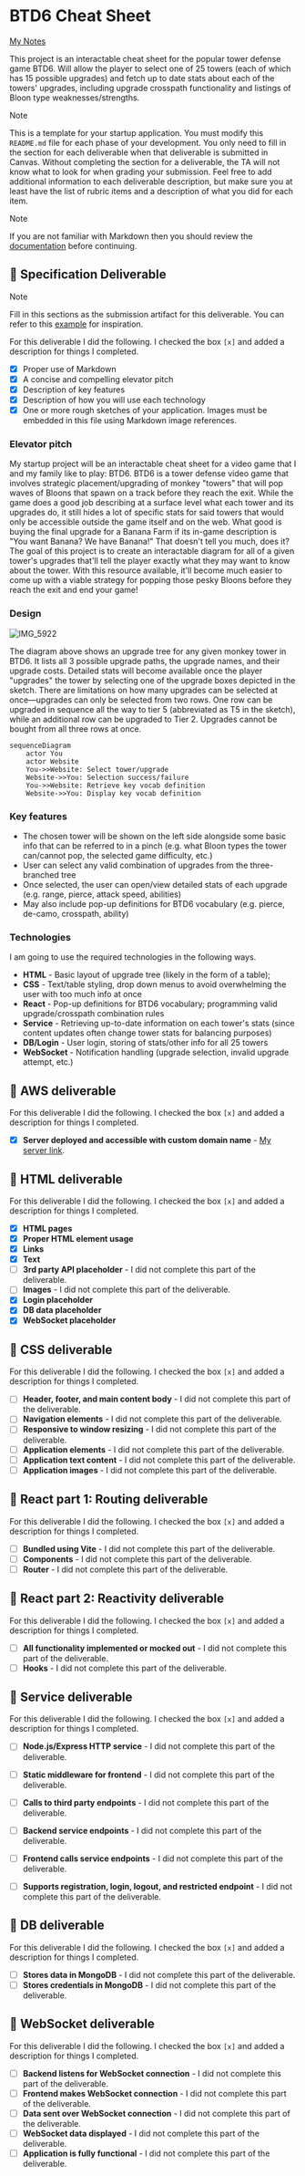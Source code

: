 # BTD6 Cheat Sheet

[My Notes](notes.md)

This project is an interactable cheat sheet for the popular tower defense game BTD6. Will allow the player to select one of 25 towers (each of which has 15 possible upgrades) and fetch up to date stats about each of the towers' upgrades, including upgrade crosspath functionality and listings of Bloon type weaknesses/strengths.


> [!NOTE]
>  This is a template for your startup application. You must modify this `README.md` file for each phase of your development. You only need to fill in the section for each deliverable when that deliverable is submitted in Canvas. Without completing the section for a deliverable, the TA will not know what to look for when grading your submission. Feel free to add additional information to each deliverable description, but make sure you at least have the list of rubric items and a description of what you did for each item.

> [!NOTE]
>  If you are not familiar with Markdown then you should review the [documentation](https://docs.github.com/en/get-started/writing-on-github/getting-started-with-writing-and-formatting-on-github/basic-writing-and-formatting-syntax) before continuing.

## 🚀 Specification Deliverable

> [!NOTE]
>  Fill in this sections as the submission artifact for this deliverable. You can refer to this [example](https://github.com/webprogramming260/startup-example/blob/main/README.md) for inspiration.

For this deliverable I did the following. I checked the box `[x]` and added a description for things I completed.

- [x] Proper use of Markdown
- [x] A concise and compelling elevator pitch
- [x] Description of key features
- [x] Description of how you will use each technology
- [x] One or more rough sketches of your application. Images must be embedded in this file using Markdown image references.

### Elevator pitch

My startup project will be an interactable cheat sheet for a video game that I and my family like to play: BTD6. BTD6 is a tower defense video game that involves strategic placement/upgrading of monkey "towers" that will pop waves of Bloons that spawn on a track before they reach the exit. While the game does a good job describing at a surface level what each tower and its upgrades do, it still hides a lot of specific stats for said towers that would only be accessible outside the game itself and on the web. What good is buying the final upgrade for a Banana Farm if its in-game description is "You want Banana? We have Banana!" That doesn't tell you much, does it? The goal of this project is to create an interactable diagram for all of a given tower's upgrades that'll tell the player exactly what they may want to know about the tower. With this resource available, it'll become much easier to come up with a viable strategy for popping those pesky Bloons before they reach the exit and end your game!

### Design

![IMG_5922](https://github.com/user-attachments/assets/32210b56-127f-462d-949a-dbf22cf6b000)


The diagram above shows an upgrade tree for any given monkey tower in BTD6. It lists all 3 possible upgrade paths, the upgrade names, and their upgrade costs. Detailed stats will become available once the player "upgrades" the tower by selecting one of the upgrade boxes depicted in the sketch. There are limitations on how many upgrades can be selected at once—upgrades can only be selected from two rows. One row can be upgraded in sequence all the way to tier 5 (abbreviated as T5 in the sketch), while an additional row can be upgraded to Tier 2. Upgrades cannot be bought from all three rows at once.

```mermaid
sequenceDiagram
    actor You
    actor Website
    You->>Website: Select tower/upgrade
    Website->>You: Selection success/failure
    You->>Website: Retrieve key vocab definition
    Website->>You: Display key vocab definition
```

### Key features

- The chosen tower will be shown on the left side alongside some basic info that can be referred to in a pinch (e.g. what Bloon types the tower can/cannot pop, the selected game difficulty, etc.)
- User can select any valid combination of upgrades from the three-branched tree
- Once selected, the user can open/view detailed stats of each upgrade (e.g. range, pierce, attack speed, abilities)
- May also include pop-up definitions for BTD6 vocabulary (e.g. pierce, de-camo, crosspath, ability)

### Technologies

I am going to use the required technologies in the following ways.

- **HTML** - Basic layout of upgrade tree (likely in the form of a table); 
- **CSS** - Text/table styling, drop down menus to avoid overwhelming the user with too much info at once
- **React** - Pop-up definitions for BTD6 vocabulary; programming valid upgrade/crosspath combination rules
- **Service** - Retrieving up-to-date information on each tower's stats (since content updates often change tower stats for balancing purposes)
- **DB/Login** - User login, storing of stats/other info for all 25 towers
- **WebSocket** - Notification handling (upgrade selection, invalid upgrade attempt, etc.)

## 🚀 AWS deliverable

For this deliverable I did the following. I checked the box `[x]` and added a description for things I completed.

- [x] **Server deployed and accessible with custom domain name** - [My server link](https://btd6cheatsheet.click).

## 🚀 HTML deliverable

For this deliverable I did the following. I checked the box `[x]` and added a description for things I completed.

- [x] **HTML pages**
- [x] **Proper HTML element usage**
- [x] **Links**
- [x] **Text**
- [ ] **3rd party API placeholder** - I did not complete this part of the deliverable.
- [ ] **Images** - I did not complete this part of the deliverable.
- [x] **Login placeholder**
- [x] **DB data placeholder**
- [x] **WebSocket placeholder**

## 🚀 CSS deliverable

For this deliverable I did the following. I checked the box `[x]` and added a description for things I completed.

- [ ] **Header, footer, and main content body** - I did not complete this part of the deliverable.
- [ ] **Navigation elements** - I did not complete this part of the deliverable.
- [ ] **Responsive to window resizing** - I did not complete this part of the deliverable.
- [ ] **Application elements** - I did not complete this part of the deliverable.
- [ ] **Application text content** - I did not complete this part of the deliverable.
- [ ] **Application images** - I did not complete this part of the deliverable.

## 🚀 React part 1: Routing deliverable

For this deliverable I did the following. I checked the box `[x]` and added a description for things I completed.

- [ ] **Bundled using Vite** - I did not complete this part of the deliverable.
- [ ] **Components** - I did not complete this part of the deliverable.
- [ ] **Router** - I did not complete this part of the deliverable.

## 🚀 React part 2: Reactivity deliverable

For this deliverable I did the following. I checked the box `[x]` and added a description for things I completed.

- [ ] **All functionality implemented or mocked out** - I did not complete this part of the deliverable.
- [ ] **Hooks** - I did not complete this part of the deliverable.

## 🚀 Service deliverable

For this deliverable I did the following. I checked the box `[x]` and added a description for things I completed.

- [ ] **Node.js/Express HTTP service** - I did not complete this part of the deliverable.
- [ ] **Static middleware for frontend** - I did not complete this part of the deliverable.
- [ ] **Calls to third party endpoints** - I did not complete this part of the deliverable.
- [ ] **Backend service endpoints** - I did not complete this part of the deliverable.
- [ ] **Frontend calls service endpoints** - I did not complete this part of the deliverable.
- [ ] **Supports registration, login, logout, and restricted endpoint** - I did not complete this part of the deliverable.


## 🚀 DB deliverable

For this deliverable I did the following. I checked the box `[x]` and added a description for things I completed.

- [ ] **Stores data in MongoDB** - I did not complete this part of the deliverable.
- [ ] **Stores credentials in MongoDB** - I did not complete this part of the deliverable.

## 🚀 WebSocket deliverable

For this deliverable I did the following. I checked the box `[x]` and added a description for things I completed.

- [ ] **Backend listens for WebSocket connection** - I did not complete this part of the deliverable.
- [ ] **Frontend makes WebSocket connection** - I did not complete this part of the deliverable.
- [ ] **Data sent over WebSocket connection** - I did not complete this part of the deliverable.
- [ ] **WebSocket data displayed** - I did not complete this part of the deliverable.
- [ ] **Application is fully functional** - I did not complete this part of the deliverable.
